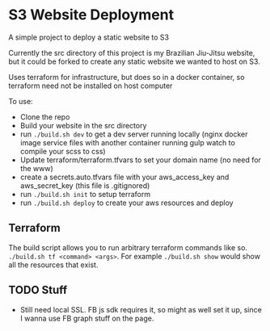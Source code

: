 # S3 Website Deployment
A simple project to deploy a static website to S3

Currently the src directory of this project is my Brazilian Jiu-Jitsu website, but it could be forked to create
any static website we wanted to host on S3.

Uses terraform for infrastructure, but does so in a docker container, so terraform need not be installed on host computer

To use: 
* Clone the repo
* Build your website in the src directory
* run `./build.sh dev` to get a dev server running locally (nginx docker image service files with another container
running gulp watch to compile your scss to css)
* Update terraform/terraform.tfvars to set your domain name (no need for the www)
* create a secrets.auto.tfvars file with your aws_access_key and aws_secret_key (this file is .gitignored) 
* run `./build.sh init` to setup terraform
* run `./build.sh deploy` to create your aws resources and deploy


## Terraform
The build script allows you to run arbitrary terraform commands like so. `./build.sh tf <command> <args>`.
For example `./build.sh show` would show all the resources that exist. 

## TODO Stuff
* Still need local SSL. FB js sdk requires it, so might as well set it up, since I wanna use FB graph stuff on the page.